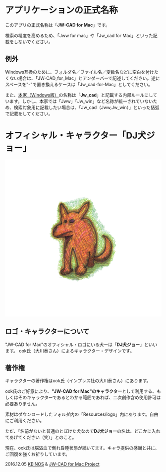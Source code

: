 # アプリケーションの正式名称
このアプリの正式名称は「**JW-CAD for Mac**」です。

検索の精度を高めるため、「Jww for mac」や「Jw_cad for Mac」といった記載をしないでください。

## 例外
Windows互換のために、フォルダ名／ファイル名／変数名などに空白を付けたくない場合は、「JW-CAD_for_Mac」とアンダーバーで記述してください。逆にスペースを"-"で置き換えるケースは「Jw_cad-for-Mac」としてください。

また、[本家（Windows版）]( http://www.jwcad.net/ )の名称は「**Jw_cad**」と記載する内部ルールにしています。しかし、本家では「Jww」「Jw_win」など名称が統一されていないため、検索対象用に記載したい場合は、「Jw_cad（Jww,Jw_win）」といった括弧で記載をしてください。


# オフィシャル・キャラクター「DJ犬ジョー」
![オフィシャル・キャラクター](https://raw.githubusercontent.com/KEINOS/Jw_cad-for-Mac/master/Resources/logo/DJ%20Doc%20Joe.png "DJ犬ジョー")


## ロゴ・キャラクターについて
"JW-CAD for Mac"のオフィシャル・ロゴにいる犬ーは「**DJ犬ジョー**」といいます。
ook氏（大川泰さん）によるキャラクター・デザインです。

## 著作権
キャラクターの著作権はook氏（インプレス社の大川泰さん）にあります。

ook氏のご好意により、**"JW-CAD for Mac"のキャラクター**として利用する、もしくはそのキャラクターであるとわかる範囲であれば、二次創作含め使用許可は必要ありません。

素材はダウンロードしたフォルダ内の「Resources/logo」内にあります。自由にご利用ください。

ただ、「名前がないと普通のとぼけた犬なので**DJ犬ジョー**の名は、どこかに入れてあげてください（笑）」とのこと。

現在、ook氏は脳溢血で倒れ昏睡状態が続いてます。キャラ提供の感謝と共に、ご回復を強くお祈りしています。

2016.12.05 [KEINOS](https://blog.keinos.com/) & [JW-CAD for Mac Project](https://keinos.github.io/Jw_cad-for-Mac/)




